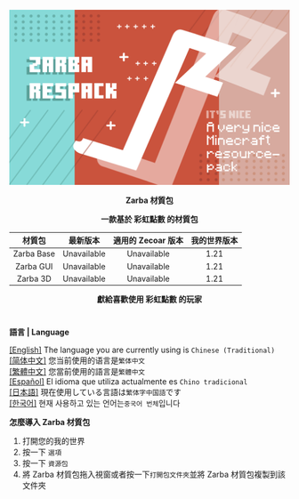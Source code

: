 ![Cover](https://github.com/ZfIxV/Zarba-Respack/blob/main/Zarba%20Respack%20-%20Header.png)
<div align="center">

**Zarba 材質包**

**一款基於 彩虹點數 的材質包**

| 材質包 | 最新版本 | 適用的 Zecoar 版本 | 我的世界版本 |
| :-: | :-: | :-: | :-: |
| Zarba Base | Unavailable | Unavailable | 1.21 |
| Zarba GUI | Unavailable | Unavailable | 1.21 |
| Zarba 3D | Unavailable | Unavailable | 1.21 |

</div>

<div align="center">
  
**獻給喜歡使用 彩虹點數 的玩家**

</div>

#               

**語言 | Language**

[[English]](https://github.com/ZfIxV/Zarba-Respack/tree/main/README.md)   The language you are currently using is `Chinese (Traditional)`         
[[简体中文]](https://github.com/ZfIxV/Zarba-Respack/tree/main/README-SC.md)   您当前使用的语言是`繁体中文`         
[[繁體中文]](https://github.com/ZfIxV/Zarba-Respack/tree/main/README-TC.md)   您當前使用的語言是`繁體中文`         
[[Español]](https://github.com/ZfIxV/Zarba-Respack/tree/main/README-ES.md)   El idioma que utiliza actualmente es `Chino tradicional`        
[[日本語]](https://github.com/ZfIxV/Zarba-Respack/tree/main/README-JP.md)   現在使用している言語は`繁体字中国語`です        
[[한국어]](https://github.com/ZfIxV/Zarba-Respack/tree/main/README-KO.md)   현재 사용하고 있는 언어는`중국어 번체`입니다         

**怎麼導入 Zarba 材質包**

1. 打開您的我的世界
2. 按一下 `選項`
3. 按一下 `資源包`
4. 將 Zarba 材質包拖入視窗或者按一下`打開包文件夾`並將 Zarba 材質包複製到該文件夾